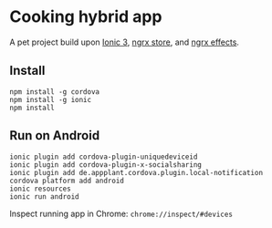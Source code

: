 # Cooking hybrid app
A pet project build upon [Ionic 3](https://github.com/driftyco/ionic), [ngrx store](https://github.com/ngrx/store), and [ngrx effects](https://github.com/ngrx/effects).

## Install
```shell
npm install -g cordova
npm install -g ionic
npm install
```

## Run on Android
```shell
ionic plugin add cordova-plugin-uniquedeviceid
ionic plugin add cordova-plugin-x-socialsharing
ionic plugin add de.appplant.cordova.plugin.local-notification
cordova platform add android
ionic resources
ionic run android
```

Inspect running app in Chrome: `chrome://inspect/#devices`
